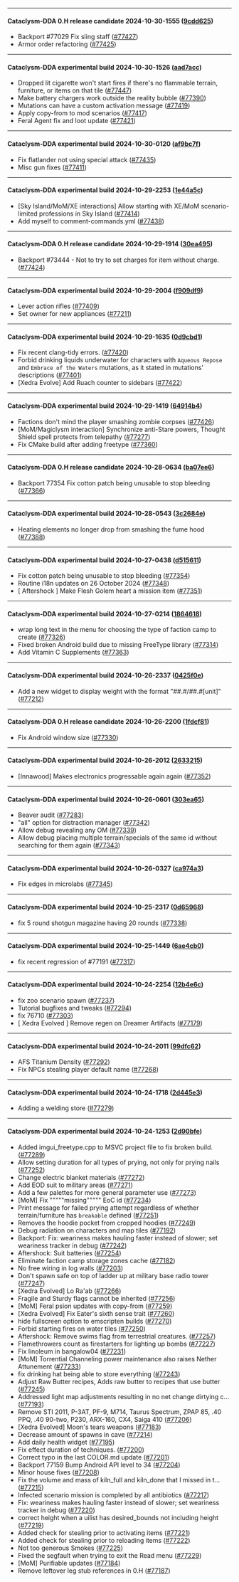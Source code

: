 
---

#### Cataclysm-DDA 0.H release candidate 2024-10-30-1555 ([9cdd625](https://github.com/CleverRaven/Cataclysm-DDA/releases/tag/cdda-0.H-2024-10-30-1555))

* Backport #77029 Fix sling staff ([#77427](https://github.com/CleverRaven/Cataclysm-DDA/pull/77427))
* Armor order refactoring ([#77425](https://github.com/CleverRaven/Cataclysm-DDA/pull/77425))

---

#### Cataclysm-DDA experimental build 2024-10-30-1526 ([aad7acc](https://github.com/CleverRaven/Cataclysm-DDA/releases/tag/cdda-experimental-2024-10-30-1526))

* Dropped lit cigarette won't start fires if there's no flammable terrain, furniture, or items on that tile ([#77447](https://github.com/CleverRaven/Cataclysm-DDA/pull/77447))
* Make battery chargers work outside the reality bubble ([#77390](https://github.com/CleverRaven/Cataclysm-DDA/pull/77390))
* Mutations can have a custom activation message ([#77419](https://github.com/CleverRaven/Cataclysm-DDA/pull/77419))
* Apply copy-from to mod scenarios ([#77417](https://github.com/CleverRaven/Cataclysm-DDA/pull/77417))
* Feral Agent fix and loot update ([#77421](https://github.com/CleverRaven/Cataclysm-DDA/pull/77421))

---

#### Cataclysm-DDA experimental build 2024-10-30-0120 ([af9bc7f](https://github.com/CleverRaven/Cataclysm-DDA/releases/tag/cdda-experimental-2024-10-30-0120))

* Fix flatlander not using special attack ([#77435](https://github.com/CleverRaven/Cataclysm-DDA/pull/77435))
* Misc gun fixes ([#77411](https://github.com/CleverRaven/Cataclysm-DDA/pull/77411))

---

#### Cataclysm-DDA experimental build 2024-10-29-2253 ([1e44a5c](https://github.com/CleverRaven/Cataclysm-DDA/releases/tag/cdda-experimental-2024-10-29-2253))

* [Sky Island/MoM/XE interactions] Allow starting with XE/MoM scenario-limited professions in Sky Island ([#77414](https://github.com/CleverRaven/Cataclysm-DDA/pull/77414))
* Add myself to comment-commands.yml ([#77438](https://github.com/CleverRaven/Cataclysm-DDA/pull/77438))

---

#### Cataclysm-DDA 0.H release candidate 2024-10-29-1914 ([30ea495](https://github.com/CleverRaven/Cataclysm-DDA/releases/tag/cdda-0.H-2024-10-29-1914))

* Backport #73444 - Not to try to set charges for item without charge. ([#77424](https://github.com/CleverRaven/Cataclysm-DDA/pull/77424))

---

#### Cataclysm-DDA experimental build 2024-10-29-2004 ([f909df9](https://github.com/CleverRaven/Cataclysm-DDA/releases/tag/cdda-experimental-2024-10-29-2004))

* Lever action rifles ([#77409](https://github.com/CleverRaven/Cataclysm-DDA/pull/77409))
* Set owner for new appliances ([#77211](https://github.com/CleverRaven/Cataclysm-DDA/pull/77211))

---

#### Cataclysm-DDA experimental build 2024-10-29-1635 ([0d9cbd1](https://github.com/CleverRaven/Cataclysm-DDA/releases/tag/cdda-experimental-2024-10-29-1635))

* Fix recent clang-tidy errors. ([#77420](https://github.com/CleverRaven/Cataclysm-DDA/pull/77420))
* Forbid drinking liquids underwater for characters with `Aqueous Repose` and `Embrace of the Waters` mutations, as it stated in mutations' descriptions ([#77401](https://github.com/CleverRaven/Cataclysm-DDA/pull/77401))
* [Xedra Evolve] Add Ruach counter to sidebars ([#77422](https://github.com/CleverRaven/Cataclysm-DDA/pull/77422))

---

#### Cataclysm-DDA experimental build 2024-10-29-1419 ([64914b4](https://github.com/CleverRaven/Cataclysm-DDA/releases/tag/cdda-experimental-2024-10-29-1419))

* Factions don't mind the player smashing zombie corpses ([#77426](https://github.com/CleverRaven/Cataclysm-DDA/pull/77426))
* [MoM/Magiclysm interaction] Synchronize anti-Stare powers, Thought Shield spell protects from telepathy ([#77277](https://github.com/CleverRaven/Cataclysm-DDA/pull/77277))
* Fix CMake build after adding freetype ([#77360](https://github.com/CleverRaven/Cataclysm-DDA/pull/77360))

---

#### Cataclysm-DDA 0.H release candidate 2024-10-28-0634 ([ba07ee6](https://github.com/CleverRaven/Cataclysm-DDA/releases/tag/cdda-0.H-2024-10-28-0634))

* Backport 77354 Fix cotton patch being unusable to stop bleeding ([#77366](https://github.com/CleverRaven/Cataclysm-DDA/pull/77366))

---

#### Cataclysm-DDA experimental build 2024-10-28-0543 ([3c2684e](https://github.com/CleverRaven/Cataclysm-DDA/releases/tag/cdda-experimental-2024-10-28-0543))

* Heating elements no longer drop from smashing the fume hood ([#77388](https://github.com/CleverRaven/Cataclysm-DDA/pull/77388))

---

#### Cataclysm-DDA experimental build 2024-10-27-0438 ([d515611](https://github.com/CleverRaven/Cataclysm-DDA/releases/tag/cdda-experimental-2024-10-27-0438))

* Fix cotton patch being unusable to stop bleeding ([#77354](https://github.com/CleverRaven/Cataclysm-DDA/pull/77354))
* Routine i18n updates on 26 October 2024 ([#77348](https://github.com/CleverRaven/Cataclysm-DDA/pull/77348))
* [ Aftershock ] Make Flesh Golem heart a mission item ([#77351](https://github.com/CleverRaven/Cataclysm-DDA/pull/77351))

---

#### Cataclysm-DDA experimental build 2024-10-27-0214 ([1864618](https://github.com/CleverRaven/Cataclysm-DDA/releases/tag/cdda-experimental-2024-10-27-0214))

* wrap long text in the menu for choosing the type of faction camp to create ([#77326](https://github.com/CleverRaven/Cataclysm-DDA/pull/77326))
* Fixed broken Android build due to missing FreeType library ([#77314](https://github.com/CleverRaven/Cataclysm-DDA/pull/77314))
* Add Vitamin C Supplements ([#77363](https://github.com/CleverRaven/Cataclysm-DDA/pull/77363))

---

#### Cataclysm-DDA experimental build 2024-10-26-2337 ([0425f0e](https://github.com/CleverRaven/Cataclysm-DDA/releases/tag/cdda-experimental-2024-10-26-2337))

* Add a new widget to display weight with the format "##.#/##.#[unit]" ([#77212](https://github.com/CleverRaven/Cataclysm-DDA/pull/77212))

---

#### Cataclysm-DDA 0.H release candidate 2024-10-26-2200 ([1fdcf81](https://github.com/CleverRaven/Cataclysm-DDA/releases/tag/cdda-0.H-2024-10-26-2200))

* Fix Android window size ([#77330](https://github.com/CleverRaven/Cataclysm-DDA/pull/77330))

---

#### Cataclysm-DDA experimental build 2024-10-26-2012 ([2633215](https://github.com/CleverRaven/Cataclysm-DDA/releases/tag/cdda-experimental-2024-10-26-2012))

* [Innawood] Makes electronics progressable again again ([#77352](https://github.com/CleverRaven/Cataclysm-DDA/pull/77352))

---

#### Cataclysm-DDA experimental build 2024-10-26-0601 ([303ea65](https://github.com/CleverRaven/Cataclysm-DDA/releases/tag/cdda-experimental-2024-10-26-0601))

* Beaver audit ([#77283](https://github.com/CleverRaven/Cataclysm-DDA/pull/77283))
* "all" option for distraction manager ([#77342](https://github.com/CleverRaven/Cataclysm-DDA/pull/77342))
* Allow debug revealing any OM ([#77339](https://github.com/CleverRaven/Cataclysm-DDA/pull/77339))
* Allow debug placing multiple terrain/specials of the same id without searching for them again ([#77343](https://github.com/CleverRaven/Cataclysm-DDA/pull/77343))

---

#### Cataclysm-DDA experimental build 2024-10-26-0327 ([ca974a3](https://github.com/CleverRaven/Cataclysm-DDA/releases/tag/cdda-experimental-2024-10-26-0327))

* Fix edges in microlabs ([#77345](https://github.com/CleverRaven/Cataclysm-DDA/pull/77345))

---

#### Cataclysm-DDA experimental build 2024-10-25-2317 ([0d65968](https://github.com/CleverRaven/Cataclysm-DDA/releases/tag/cdda-experimental-2024-10-25-2317))

* fix 5 round shotgun magazine having 20 rounds ([#77338](https://github.com/CleverRaven/Cataclysm-DDA/pull/77338))

---

#### Cataclysm-DDA experimental build 2024-10-25-1449 ([6ae4cb0](https://github.com/CleverRaven/Cataclysm-DDA/releases/tag/cdda-experimental-2024-10-25-1449))

* fix recent regression of #77191 ([#77317](https://github.com/CleverRaven/Cataclysm-DDA/pull/77317))

---

#### Cataclysm-DDA experimental build 2024-10-24-2254 ([12b4e6c](https://github.com/CleverRaven/Cataclysm-DDA/releases/tag/cdda-experimental-2024-10-24-2254))

* fix zoo scenario spawn ([#77237](https://github.com/CleverRaven/Cataclysm-DDA/pull/77237))
* Tutorial bugfixes and tweaks ([#77294](https://github.com/CleverRaven/Cataclysm-DDA/pull/77294))
* fix 76710 ([#77303](https://github.com/CleverRaven/Cataclysm-DDA/pull/77303))
* [ Xedra Evolved ] Remove regen on Dreamer Artifacts ([#77179](https://github.com/CleverRaven/Cataclysm-DDA/pull/77179))

---

#### Cataclysm-DDA experimental build 2024-10-24-2011 ([99dfc62](https://github.com/CleverRaven/Cataclysm-DDA/releases/tag/cdda-experimental-2024-10-24-2011))

* AFS Titanium Density ([#77292](https://github.com/CleverRaven/Cataclysm-DDA/pull/77292))
* Fix NPCs stealing player default name ([#77268](https://github.com/CleverRaven/Cataclysm-DDA/pull/77268))

---

#### Cataclysm-DDA experimental build 2024-10-24-1718 ([2d445e3](https://github.com/CleverRaven/Cataclysm-DDA/releases/tag/cdda-experimental-2024-10-24-1718))

* Adding a welding store ([#77279](https://github.com/CleverRaven/Cataclysm-DDA/pull/77279))

---

#### Cataclysm-DDA experimental build 2024-10-24-1253 ([2d90bfe](https://github.com/CleverRaven/Cataclysm-DDA/releases/tag/cdda-experimental-2024-10-24-1253))

* Added imgui_freetype.cpp to MSVC project file to fix broken build. ([#77289](https://github.com/CleverRaven/Cataclysm-DDA/pull/77289))
* Allow setting duration for all types of prying, not only for prying nails ([#77252](https://github.com/CleverRaven/Cataclysm-DDA/pull/77252))
* Change electric blanket materials ([#77272](https://github.com/CleverRaven/Cataclysm-DDA/pull/77272))
* Add EOD suit to military areas ([#77271](https://github.com/CleverRaven/Cataclysm-DDA/pull/77271))
* Add a few palettes for more general parameter use ([#77273](https://github.com/CleverRaven/Cataclysm-DDA/pull/77273))
* [MoM] Fix """""missing""""" EoC id ([#77234](https://github.com/CleverRaven/Cataclysm-DDA/pull/77234))
* Print message for failed prying attempt regardless of whether terrain/furniture has `breakable` defined ([#77251](https://github.com/CleverRaven/Cataclysm-DDA/pull/77251))
* Removes the hoodie pocket from cropped hoodies ([#77249](https://github.com/CleverRaven/Cataclysm-DDA/pull/77249))
* Debug radiation on characters and map tiles ([#77192](https://github.com/CleverRaven/Cataclysm-DDA/pull/77192))
* Backport: Fix: weariness makes hauling faster instead of slower; set weariness tracker in debug ([#77242](https://github.com/CleverRaven/Cataclysm-DDA/pull/77242))
* Aftershock: Suit batteries ([#77254](https://github.com/CleverRaven/Cataclysm-DDA/pull/77254))
* Eliminate faction camp storage zones cache ([#77182](https://github.com/CleverRaven/Cataclysm-DDA/pull/77182))
* No free wiring in log walls ([#77203](https://github.com/CleverRaven/Cataclysm-DDA/pull/77203))
* Don't spawn safe on top of ladder up at military base radio tower ([#77247](https://github.com/CleverRaven/Cataclysm-DDA/pull/77247))
* [Xedra Evolved] Lo Ra'ab ([#77266](https://github.com/CleverRaven/Cataclysm-DDA/pull/77266))
* Fragile and Sturdy flags cannot be inherited ([#77256](https://github.com/CleverRaven/Cataclysm-DDA/pull/77256))
* [MoM] Feral psion updates with copy-from ([#77259](https://github.com/CleverRaven/Cataclysm-DDA/pull/77259))
* [Xedra Evolved] Fix Eater's sixth sense trait ([#77260](https://github.com/CleverRaven/Cataclysm-DDA/pull/77260))
* hide fullscreen option to emscripten builds ([#77270](https://github.com/CleverRaven/Cataclysm-DDA/pull/77270))
* Forbid starting fires on water tiles ([#77250](https://github.com/CleverRaven/Cataclysm-DDA/pull/77250))
* Aftershock: Remove swims flag from terrestrial creatures. ([#77257](https://github.com/CleverRaven/Cataclysm-DDA/pull/77257))
* Flamethrowers count as firestarters for lighting up bombs ([#77227](https://github.com/CleverRaven/Cataclysm-DDA/pull/77227))
* Fix linoleum in bangalow04 ([#77231](https://github.com/CleverRaven/Cataclysm-DDA/pull/77231))
* [MoM] Torrential Channeling power maintenance also raises Nether Attunement ([#77233](https://github.com/CleverRaven/Cataclysm-DDA/pull/77233))
* fix drinking hat being able to store everything ([#77243](https://github.com/CleverRaven/Cataclysm-DDA/pull/77243))
* Adjust Raw Butter recipes, Adds raw butter to recipes that use butter ([#77245](https://github.com/CleverRaven/Cataclysm-DDA/pull/77245))
* Addressed light map adjustments resulting in no net change dirtying c… ([#77193](https://github.com/CleverRaven/Cataclysm-DDA/pull/77193))
* Remove STI 2011, P-3AT, PF-9, M714, Taurus Spectrum, ZPAP 85, .40 PPQ, .40 90-two, P230, ARX-160, CX4, Saiga 410 ([#77206](https://github.com/CleverRaven/Cataclysm-DDA/pull/77206))
* [Xedra Evolved] Moon's tears weapons ([#77183](https://github.com/CleverRaven/Cataclysm-DDA/pull/77183))
* Decrease amount of spawns in cave ([#77214](https://github.com/CleverRaven/Cataclysm-DDA/pull/77214))
* Add daily health widget ([#77195](https://github.com/CleverRaven/Cataclysm-DDA/pull/77195))
* Fix effect duration of techniques. ([#77200](https://github.com/CleverRaven/Cataclysm-DDA/pull/77200))
* Correct typo in the last COLOR.md update ([#77201](https://github.com/CleverRaven/Cataclysm-DDA/pull/77201))
* Backport 77159 Bump Android API level to 34 ([#77204](https://github.com/CleverRaven/Cataclysm-DDA/pull/77204))
* Minor house fixes ([#77208](https://github.com/CleverRaven/Cataclysm-DDA/pull/77208))
* Fix the volume and mass of kiln_full and kiln_done that I missed in t… ([#77215](https://github.com/CleverRaven/Cataclysm-DDA/pull/77215))
* Infected scenario mission is completed by all antibiotics ([#77217](https://github.com/CleverRaven/Cataclysm-DDA/pull/77217))
* Fix: weariness makes hauling faster instead of slower; set weariness tracker in debug ([#77220](https://github.com/CleverRaven/Cataclysm-DDA/pull/77220))
* correct height when a uilist has desired_bounds not including height ([#77219](https://github.com/CleverRaven/Cataclysm-DDA/pull/77219))
* Added check for stealing prior to activating items ([#77221](https://github.com/CleverRaven/Cataclysm-DDA/pull/77221))
* Added check for stealing prior to reloading items ([#77222](https://github.com/CleverRaven/Cataclysm-DDA/pull/77222))
* Not too generous Smokes ([#77225](https://github.com/CleverRaven/Cataclysm-DDA/pull/77225))
* Fixed the segfault when trying to exit the Read menu ([#77229](https://github.com/CleverRaven/Cataclysm-DDA/pull/77229))
* [MoM] Purifiable updates ([#77184](https://github.com/CleverRaven/Cataclysm-DDA/pull/77184))
* Remove leftover leg stub references in 0.H ([#77187](https://github.com/CleverRaven/Cataclysm-DDA/pull/77187))
